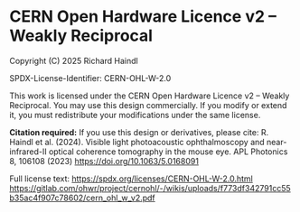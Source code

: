 # CERN Open Hardware Licence v2 – Weakly Reciprocal
Copyright (C) 2025 Richard Haindl

SPDX-License-Identifier: CERN-OHL-W-2.0

This work is licensed under the CERN Open Hardware Licence v2 – Weakly Reciprocal. You may use this design commercially. If you modify or extend it, you must redistribute your modifications under the same license.

**Citation required:**
If you use this design or derivatives, please cite: R. Haindl et al. (2024). Visible light photoacoustic ophthalmoscopy and near-infrared-II optical coherence tomography in the mouse eye. APL Photonics 8, 106108 (2023) https://doi.org/10.1063/5.0168091

Full license text: https://spdx.org/licenses/CERN-OHL-W-2.0.html
https://gitlab.com/ohwr/project/cernohl/-/wikis/uploads/f773df342791cc55b35ac4f907c78602/cern_ohl_w_v2.pdf

